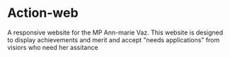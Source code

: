 # Action-web
A responsive website for the MP Ann-marie Vaz. This website is designed to display achievements and merit and accept "needs applications" from visiors who need her assitance
